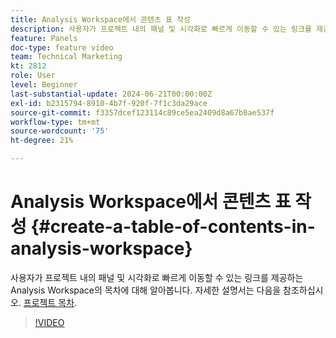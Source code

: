 ```yaml
---
title: Analysis Workspace에서 콘텐츠 표 작성
description: 사용자가 프로젝트 내의 패널 및 시각화로 빠르게 이동할 수 있는 링크를 제공하는 Analysis Workspace의 목차에 대해 알아봅니다.
feature: Panels
doc-type: feature video
team: Technical Marketing
kt: 2812
role: User
level: Beginner
last-substantial-update: 2024-06-21T00:00:00Z
exl-id: b2315794-8910-4b7f-920f-7f1c3da29ace
source-git-commit: f3357dcef123114c89ce5ea2409d8a67b0ae537f
workflow-type: tm+mt
source-wordcount: '75'
ht-degree: 21%

---
```


# Analysis Workspace에서 콘텐츠 표 작성 {#create-a-table-of-contents-in-analysis-workspace}

사용자가 프로젝트 내의 패널 및 시각화로 빠르게 이동할 수 있는 링크를 제공하는 Analysis Workspace의 목차에 대해 알아봅니다. 자세한 설명서는 다음을 참조하십시오. [프로젝트 목차](https://experienceleague.adobe.com/en/docs/analytics/analyze/analysis-workspace/build-workspace-project/project-table-of-contents).

>[!VIDEO](https://video.tv.adobe.com/v/26990/?quality=12&learn=on)
